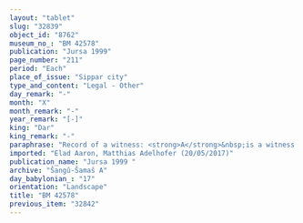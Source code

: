 ```yaml
---
layout: "tablet"
slug: "32839"
object_id: "8762"
museum_no_: "BM 42578"
publication: "Jursa 1999"
page_number: "211"
period: "Each"
place_of_issue: "Sippar city"
type_and_content: "Legal - Other"
day_remark: "-"
month: "X"
month_remark: "-"
year_remark: "[-]"
king: "Dar"
king_remark: "-"
paraphrase: "Record of a witness: <strong>A</strong>&nbsp;is a witness to the contract concerning <strong>B</strong>&rsquo;s receiving of days of the baker&rsquo;s prebend in the Ebabbar from <strong>C<sub>1</sub></strong>&nbsp;and <strong>C<sub>2</sub></strong>. The prebendary service is at <strong>B</strong>&rsquo;s disposal from 1<sup>st</sup> &Scaron;abātu. 3 witnesses and the scribe: Nab&ucirc;-ittannu/Nab&ucirc;-&scaron;umu-lī&scaron;ir//&Scaron;ang&ucirc;-I&scaron;tar-Bābili.<br /> &nbsp;<br /> <strong>A</strong> = Nab&ucirc;-aplu-iddin/Balāṭu//Isinnāya; <strong>B</strong> = &Scaron;ama&scaron;-nāṣir/Mu&scaron;eb&scaron;i-Marduk//&Scaron;ang&ucirc;-&Scaron;ama&scaron;; <strong>C<sub>1</sub></strong> = Nab&ucirc;-uṣur&scaron;u/&Scaron;ama&scaron;-kāṣir//Isinnāya; <strong>C<sub>2</sub></strong>&nbsp;= &Scaron;ama&scaron;-ahhē-lur&scaron;u/&Scaron;ama&scaron;-kāṣir//Isinnāya, brother of <strong>C<sub>1</sub></strong>"
imported: "Elad Aaron, Matthias Adelhofer (20/05/2017)"
publication_name: "Jursa 1999 "
archive: "Šangû-Šamaš A"
day_babylonian_: "17"
orientation: "Landscape"
title: "BM 42578"
previous_item: "32842"
---
```

